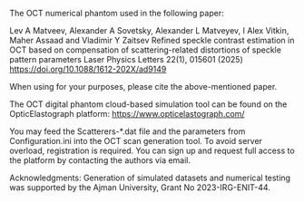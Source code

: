 The OCT numerical phantom used in the following paper:

Lev A Matveev, Alexander A Sovetsky, Alexander L Matveyev, I Alex Vitkin, Maher Assaad and Vladimir Y Zaitsev Refined speckle contrast estimation in OCT based on compensation of scattering-related distortions of speckle pattern parameters Laser Physics Letters 22(1), 015601 (2025) https://doi.org/10.1088/1612-202X/ad9149

When using for your purposes, please cite the above-mentioned paper.

The OCT digital phantom cloud-based simulation tool can be found on the OpticElastograph platform: https://www.opticelastograph.com/

You may feed the Scatterers-*.dat file and the parameters from Configuration.ini into the OCT scan generation tool. To avoid server overload, registration is required. You can sign up and request full access to the platform by contacting the authors via email.

Acknowledgments: Generation of simulated datasets and numerical testing was supported by the Ajman University, Grant No 2023-IRG-ENIT-44.
